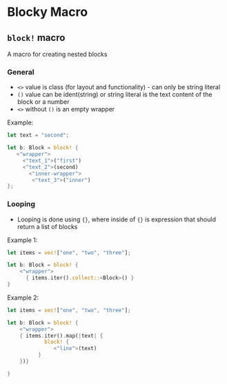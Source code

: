 # Blocky Macro

## `block!` macro

A macro for creating nested blocks

### General

- `<>` value is class (for layout and functionality) - can only be string literal
- `()` value can be ident(string) or string literal is the text content of the block or a number
- `<>` without `()` is an empty wrapper

Example:

```rust
let text = "second";

let b: Block = block! {
   <"wrapper">
     <"text_1">("first")
     <"text_2">(second)
       <"inner-wrapper">
        <"text_3">("inner")
};
```

### Looping

- Looping is done using `{}`, where inside of `{}` is expression that should return a list of blocks

Example 1:

```rust
let items = vec!["one", "two", "three"];

let b: Block = block! {
    <"wrapper">
      { items.iter().collect::<Block>() }
}
```

Example 2:

```rust
let items = vec!["one", "two", "three"];

let b: Block = block! {
    <"wrapper">
    { items.iter().map(|text| {
            block! {
               <"line">(text)
          }
    })}

}
```



<!-- ## Looping -->
<!-- ## Conditionals     -->
<!-- ## Variables -->
<!-- ## Nested Blocks -->
<!-- ## Closures -->

<!-- # Blocky Design -->

<!-- # Styling -->
